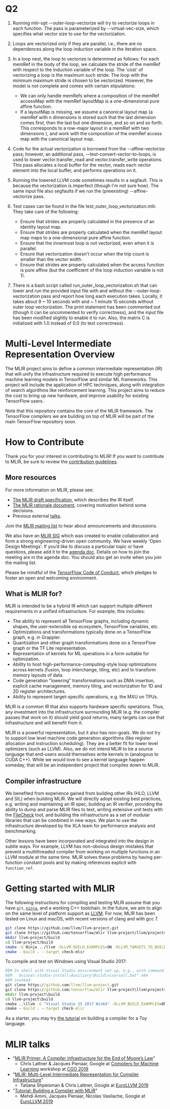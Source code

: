 # Q2

1. Running mlir-opt --outer-loop-vectorize will try to vectorize loops in each function. The pass is parameterized by --virtual-vec-size, which specifies what vector size to use for the vectorization.

2. Loops are vectorized only if they are parallel, i.e., there are no dependences along the loop induction variable in the iteration space.

3. In a loop nest, the loop to vectorize is determined as follows: For each memRef in the body of the loop, we calculate the stride of the memRef with respect to the induction variable of the loop. The 'cost' of vectorizing a loop is the maximum such stride. The loop with the minimum maximum stride is chosen to be vectorized. However, the model is not complete and comes with certain stipulations:
    * We can only handle memRefs where a composition of the memRef accessMap with the memRef layoutMap is a one-dimensional         pure affine function.
    * If a layoutMap is missing, we assume a canonical layout map (a memRef with n dimensions is stored such that the last dimension comes first, then the last but one dimension, and so on and so forth. This corresponds to a row-major layout in a memRef with two dimensions ), and work with the composition of the memRef access map with the canonical layout map.

4. Code for the actual vectorization is borrowed from the --affine-vectorize pass; however, an additional pass, --test-convert-vector-to-loops, is used to lower vector.transfer_read and vector.transfer_write operations. 
This pass allocates a local buffer for the vector, reads each vector element into the local buffer, and performs operations on it.

5. Running the lowered LLVM code sometimes results in a segfault. This is because the vectorization is imperfect (though I'm not sure how). The same input file also segfaults if we run the (preexisting) --affine-vectorize pass.

6. Test cases can be found in the file test_outer_loop_vectorization.mlir. They take care of the following:
    * Ensure that strides are properly calculated in the presence of an identity layout map.
    * Ensure that strides are properly calculated when the memRef layout map maps to a one-dimensional pure affine function.
    * Ensure that the innermost loop is not vectorized, even when it is parallel.
    * Ensure that vectorization doesn't occur when the trip count is smaller than the vector width.
    * Ensure that strides are properly calculated when the access function is pure affine (but the coefficient of the               loop induction variable is not 1).

7. There is a bash script called run_outer_loop_vectorization.sh that can lower and run the provided input file with and without the --outer-loop-vectorization pass and report how long each execution takes. Locally, it takes about 9 ~ 10 seconds with and ~ 1 minute 15 seconds without outer loop vectorization. The print statement has been commented out (though it can be uncommented to verify correctness), and the input file has been modified slightly to enable it to run. Also, the matrix C is initialized with 1.0 instead of 0.0 (to test correctness).



# Multi-Level Intermediate Representation Overview

The MLIR project aims to define a common intermediate representation (IR) that
will unify the infrastructure required to execute high performance machine
learning models in TensorFlow and similar ML frameworks. This project will
include the application of HPC techniques, along with integration of search
algorithms like reinforcement learning. This project aims to reduce the cost to
bring up new hardware, and improve usability for existing TensorFlow users.

Note that this repository contains the core of the MLIR framework. The
TensorFlow compilers we are building on top of MLIR will be part of the
main TensorFlow repository soon.

# How to Contribute

Thank you for your interest in contributing to MLIR! If you want to contribute
to MLIR, be sure to review the [contribution guidelines](CONTRIBUTING.md).

## More resources

For more information on MLIR, please see:

*   [The MLIR draft specification](g3doc/LangRef.md), which describes the IR
    itself.
*   [The MLIR rationale document](g3doc/Rationale.md), covering motivation
    behind some decisions.
*   Previous external [talks](#mlir-talks).

Join the [MLIR mailing list](https://groups.google.com/a/tensorflow.org/forum/#!forum/mlir)
to hear about announcements and discussions.

We also have an [MLIR SIG](https://github.com/tensorflow/community/blob/master/sigs/mlir/CHARTER.md)
which was created to enable collaboration and form a strong
engineering-driven open community. We have weekly 'Open Design Meetings'. If you’d like
to discuss a particular topic or have questions, please add it to the [agenda doc](https://docs.google.com/document/d/1y_9f1AbfgcoVdJh4_aM6-BaSHvrHl8zuA5G4jv_94K8/edit#).
Details on how to join the meeting are in the agenda doc. You
should also get an invite when you join the mailing list.

Please be mindful of the [TensorFlow Code of Conduct](https://github.com/tensorflow/tensorflow/blob/master/CODE_OF_CONDUCT.md),
which pledges to foster an open and welcoming environment.

## What is MLIR for?

MLIR is intended to be a hybrid IR which can support multiple different
requirements in a unified infrastructure. For example, this includes:

*   The ability to represent all TensorFlow graphs, including dynamic shapes,
    the user-extensible op ecosystem, TensorFlow variables, etc.
*   Optimizations and transformations typically done on a TensorFlow graph, e.g.
    in Grappler.
*   Quantization and other graph transformations done on a TensorFlow graph or
    the TF Lite representation.
*   Representation of kernels for ML operations in a form suitable for
    optimization.
*   Ability to host high-performance-computing-style loop optimizations across
    kernels (fusion, loop interchange, tiling, etc) and to transform memory
    layouts of data.
*   Code generation "lowering" transformations such as DMA insertion, explicit
    cache management, memory tiling, and vectorization for 1D and 2D register
    architectures.
*   Ability to represent target-specific operations, e.g. the MXU on TPUs.

MLIR is a common IR that also supports hardware specific operations. Thus,
any investment into the infrastructure surrounding MLIR (e.g. the compiler
passes that work on it) should yield good returns; many targets can use that
infrastructure and will benefit from it.

MLIR is a powerful representation, but it also has non-goals. We do not try to
support low level machine code generation algorithms (like register allocation
and instruction scheduling). They are a better fit for lower level optimizers
(such as LLVM). Also, we do not intend MLIR to be a source language that
end-users would themselves write kernels in (analogous to CUDA C++). While we
would love to see a kernel language happen someday, that will be an independent
project that compiles down to MLIR.

## Compiler infrastructure

We benefited from experience gained from building other IRs (HLO, LLVM and SIL)
when building MLIR. We will directly adopt existing best practices, e.g. writing
and maintaining an IR spec, building an IR verifier, providing the ability to
dump and parse MLIR files to text, writing extensive unit tests with the
[FileCheck](https://llvm.org/docs/CommandGuide/FileCheck.html) tool, and
building the infrastructure as a set of modular libraries that can be combined
in new ways. We plan to use the infrastructure developed by the XLA team for
performance analysis and benchmarking.

Other lessons have been incorporated and integrated into the design in subtle
ways. For example, LLVM has non-obvious design mistakes that prevent a
multithreaded compiler from working on multiple functions in an LLVM module at
the same time. MLIR solves these problems by having per-function constant pools
and by making references explicit with `function_ref`.

# Getting started with MLIR

The following instructions for compiling and testing MLIR assume that you have
`git`, [`ninja`](https://ninja-build.org/), and a working C++ toolchain. In the
future, we aim to align on the same level of platform support as
[LLVM](https://llvm.org/docs/GettingStarted.html#requirements). For now, MLIR
has been tested on Linux and macOS, with recent versions of clang and with
gcc 7.

```sh
git clone https://github.com/llvm/llvm-project.git
git clone https://github.com/tensorflow/mlir llvm-project/llvm/projects/mlir
mkdir llvm-project/build
cd llvm-project/build
cmake -G Ninja ../llvm -DLLVM_BUILD_EXAMPLES=ON -DLLVM_TARGETS_TO_BUILD="host"
cmake --build . --target check-mlir
```

To compile and test on Windows using Visual Studio 2017:

```bat
REM In shell with Visual Studio environment set up, e.g., with command such as
REM   $visual-studio-install\Auxiliary\Build\vcvarsall.bat" x64
REM invoked.
git clone https://github.com/llvm/llvm-project.git
git clone https://github.com/tensorflow/mlir llvm-project\llvm\projects\mlir
mkdir llvm-project\build
cd llvm-project\build
cmake ..\llvm -G "Visual Studio 15 2017 Win64" -DLLVM_BUILD_EXAMPLES=ON -DLLVM_TARGETS_TO_BUILD="host" -DCMAKE_BUILD_TYPE=Release -Thost=x64
cmake --build . --target check-mlir
```

As a starter, you may try [the tutorial](g3doc/Tutorials/Toy/Ch-1.md) on
building a compiler for a Toy language.

# MLIR talks

* "[MLIR Primer: A Compiler Infrastructure for the End of Moore’s Law](https://ai.google/research/pubs/pub48035.pdf)"
  * Chris Lattner & Jacques Pienaar, Google at
    [Compilers for Machine Learning](https://www.c4ml.org/) workshop at
    [CGO 2019](http://cgo.org/cgo2019/)
* "[MLIR: Multi-Level Intermediate Representation for Compiler
    Infrastructure](https://llvm.org/devmtg/2019-04/talks.html#Keynote_1)"
  * Tatiana Shpeisman & Chris Lattner, Google at
    [EuroLLVM 2019](https://llvm.org/devmtg/2019-04)
* "[Tutorial: Building a Compiler with MLIR](https://llvm.org/devmtg/2019-04/talks.html#Tutorial_1)"
  * Mehdi Amini, Jacques Pienaar, Nicolas Vasilache, Google at
    [EuroLLVM 2019](https://llvm.org/devmtg/2019-04)
